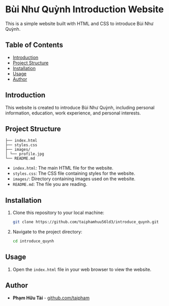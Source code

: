 # Bùi Như Quỳnh Introduction Website

This is a simple website built with HTML and CSS to introduce Bùi Như Quỳnh.

## Table of Contents

- [Introduction](#introduction)
- [Project Structure](#project-structure)
- [Installation](#installation)
- [Usage](#usage)
- [Author](#author)

## Introduction

This website is created to introduce Bùi Như Quỳnh, including personal information, education, work experience, and personal interests.

## Project Structure
```
├── index.html
├── styles.css
├── images/
│ └── profile.jpg
└── README.md
```
- `index.html`: The main HTML file for the website.
- `styles.css`: The CSS file containing styles for the website.
- `images/`: Directory containing images used on the website.
- `README.md`: The file you are reading.

## Installation

1. Clone this repository to your local machine:

    ```sh
    git clone https://github.com/taiphamhuu56ld3/introduce_quynh.git
    ```

2. Navigate to the project directory:

    ```sh
    cd introduce_quynh
    ```

## Usage

1. Open the `index.html` file in your web browser to view the website.

## Author

- **Phạm Hữu Tài** - [github.com/taipham](https://github.com/taiphamhuu56ld3)
